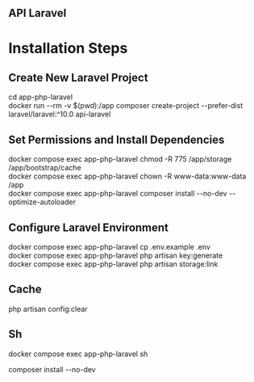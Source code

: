 ## API Laravel

# Installation Steps

## Create New Laravel Project
cd app-php-laravel  
docker run --rm -v $(pwd):/app composer create-project --prefer-dist laravel/laravel:^10.0 api-laravel  

## Set Permissions and Install Dependencies
docker compose exec app-php-laravel chmod -R 775 /app/storage /app/bootstrap/cache  
docker compose exec app-php-laravel chown -R www-data:www-data /app  
docker compose exec app-php-laravel composer install --no-dev --optimize-autoloader  

## Configure Laravel Environment
docker compose exec app-php-laravel cp .env.example .env  
docker compose exec app-php-laravel php artisan key:generate  
docker compose exec app-php-laravel php artisan storage:link  

## Cache
php artisan config:clear  

## Sh
docker compose exec app-php-laravel sh

composer install --no-dev
